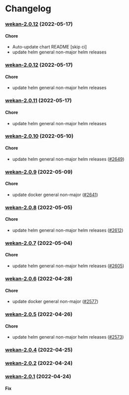# Changelog<br>


<a name="wekan-2.0.12"></a>
### [wekan-2.0.12](https://github.com/truecharts/apps/compare/wekan-2.0.11...wekan-2.0.12) (2022-05-17)

#### Chore

* Auto-update chart README [skip ci]
* update helm general non-major helm releases



<a name="wekan-2.0.12"></a>
### [wekan-2.0.12](https://github.com/truecharts/apps/compare/wekan-2.0.11...wekan-2.0.12) (2022-05-17)

#### Chore

* update helm general non-major helm releases



<a name="wekan-2.0.11"></a>
### [wekan-2.0.11](https://github.com/truecharts/apps/compare/wekan-2.0.10...wekan-2.0.11) (2022-05-17)

#### Chore

* update helm general non-major helm releases



<a name="wekan-2.0.10"></a>
### [wekan-2.0.10](https://github.com/truecharts/apps/compare/wekan-2.0.9...wekan-2.0.10) (2022-05-10)

#### Chore

* update helm general non-major helm releases ([#2649](https://github.com/truecharts/apps/issues/2649))



<a name="wekan-2.0.9"></a>
### [wekan-2.0.9](https://github.com/truecharts/apps/compare/wekan-2.0.8...wekan-2.0.9) (2022-05-09)

#### Chore

* update docker general non-major ([#2641](https://github.com/truecharts/apps/issues/2641))



<a name="wekan-2.0.8"></a>
### [wekan-2.0.8](https://github.com/truecharts/apps/compare/wekan-2.0.7...wekan-2.0.8) (2022-05-05)

#### Chore

* update helm general non-major helm releases ([#2612](https://github.com/truecharts/apps/issues/2612))



<a name="wekan-2.0.7"></a>
### [wekan-2.0.7](https://github.com/truecharts/apps/compare/wekan-2.0.6...wekan-2.0.7) (2022-05-04)

#### Chore

* update helm general non-major helm releases ([#2605](https://github.com/truecharts/apps/issues/2605))



<a name="wekan-2.0.6"></a>
### [wekan-2.0.6](https://github.com/truecharts/apps/compare/wekan-2.0.5...wekan-2.0.6) (2022-04-28)

#### Chore

* update docker general non-major ([#2577](https://github.com/truecharts/apps/issues/2577))



<a name="wekan-2.0.5"></a>
### [wekan-2.0.5](https://github.com/truecharts/apps/compare/wekan-2.0.4...wekan-2.0.5) (2022-04-26)

#### Chore

* update helm general non-major helm releases ([#2573](https://github.com/truecharts/apps/issues/2573))



<a name="wekan-2.0.4"></a>
### [wekan-2.0.4](https://github.com/truecharts/apps/compare/wekan-2.0.2...wekan-2.0.4) (2022-04-25)



<a name="wekan-2.0.2"></a>
### [wekan-2.0.2](https://github.com/truecharts/apps/compare/wekan-2.0.1...wekan-2.0.2) (2022-04-24)



<a name="wekan-2.0.1"></a>
### [wekan-2.0.1](https://github.com/truecharts/apps/compare/wekan-2.0.0...wekan-2.0.1) (2022-04-24)

#### Fix
